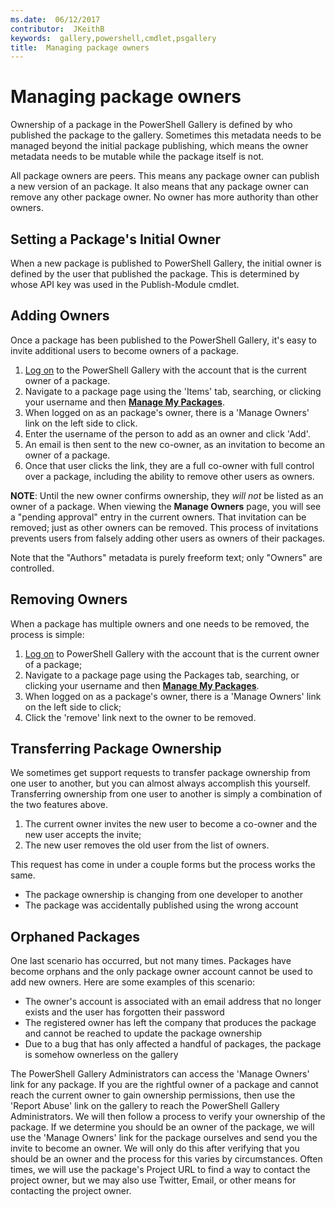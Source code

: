 ```yaml
---
ms.date:  06/12/2017
contributor:  JKeithB
keywords:  gallery,powershell,cmdlet,psgallery
title:  Managing package owners
---
```

# Managing package owners

Ownership of a package in the PowerShell Gallery is defined by who published the package to the gallery.
Sometimes this metadata needs to be managed beyond the initial package publishing, which means the owner metadata needs to be mutable while the package itself is not.

All package owners are peers.
This means any package owner can publish a new version of an package. It also means that any package owner can remove any other package owner.
No owner has more authority than other owners.

## Setting a Package's Initial Owner

When a new package is published to PowerShell Gallery, the initial owner is defined by the user that published the package. This is determined by whose API key was used in the Publish-Module cmdlet.

## Adding Owners

Once a package has been published to the PowerShell Gallery, it's easy to invite additional users to become owners of a package.

1. [Log on](https://powershellgallery.com/users/account/LogOn) to the PowerShell Gallery with the account that is the current owner of a package.
2. Navigate to a package page using the 'Items' tab, searching, or clicking your username and then [**Manage My Packages**](https://www.powershellgallery.com/account/Packages).
3. When logged on as an package's owner, there is a 'Manage Owners' link on the left side to click.
4. Enter the username of the person to add as an owner and click 'Add'.
5. An email is then sent to the new co-owner, as an invitation to become an owner of a package.
6. Once that user clicks the link, they are a full co-owner with full control over a package, including the ability to remove other users as owners.

**NOTE**: Until the new owner confirms ownership, they *will not* be listed as an owner of a package.
When viewing the **Manage Owners** page, you will see a "pending approval" entry in the current owners.
That invitation can be removed; just as other owners can be removed.
This process of invitations prevents users from falsely adding other users as owners of their packages.

Note that the "Authors" metadata is purely freeform text; only "Owners" are controlled.


## Removing Owners

When a package has multiple owners and one needs to be removed, the process is simple:

1. [Log on](https://powershellgallery.com/users/account/LogOn) to PowerShell Gallery with the account that is the current owner of a package;
2. Navigate to a package page using the Packages tab, searching, or clicking your username and then [**Manage My Packages**](https://www.powershellgallery.com/account/Packages).
3. When logged on as a package's owner, there is a 'Manage Owners' link on the left side to click;
4. Click the 'remove' link next to the owner to be removed.



## Transferring Package Ownership

We sometimes get support requests to transfer package ownership from one user to another, but you can almost always accomplish this yourself.
Transferring ownership from one user to another is simply a combination of the two features above.

1. The current owner invites the new user to become a co-owner and the new user accepts the invite;
2. The new user removes the old user from the list of owners.

This request has come in under a couple forms but the process works the same.

- The package ownership is changing from one developer to another
- The package was accidentally published using the wrong account


## Orphaned Packages

One last scenario has occurred, but not many times.
Packages have become orphans and the only package owner account cannot be used to add new owners.
Here are some examples of this scenario:

- The owner's account is associated with an email address that no longer exists and the user has forgotten their password
- The registered owner has left the company that produces the package and cannot be reached to update the package ownership
- Due to a bug that has only affected a handful of packages, the package is somehow ownerless on the gallery

The PowerShell Gallery Administrators can access the 'Manage Owners' link for any package.
If you are the rightful owner of a package and cannot reach the current owner to gain ownership permissions, then use the 'Report Abuse' link on the gallery to reach the PowerShell Gallery Administrators.
We will then follow a process to verify your ownership of the package.
If we determine you should be an owner of the package, we will use the 'Manage Owners' link for the package ourselves and send you the invite to become an owner.
We will only do this after verifying that you should be an owner and the process for this varies by circumstances.
Often times, we will use the package's Project URL to find a way to contact the project owner, but we may also use Twitter, Email, or other means for contacting the project owner.
